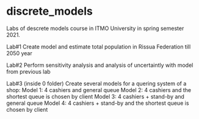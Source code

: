 # discrete_models
Labs of descrete models course in ITMO University in spring semester 2021. 

Lab#1 Create model and estimate total population in Rissua Federation till 2050 year

Lab#2 Perform sensitivity analysis and analysis of uncertaintly with model from previous lab

Lab#3 (inside 0 folder)
  Create several models for a quering system of a shop:
  Model 1: 4 cashiers and general queue
  Model 2: 4 cashiers and the shortest queue is chosen by client
  Model 3: 4 cashiers + stand-by and general queue
  Model 4: 4 cashiers + stand-by and the shortest queue is chosen by client
